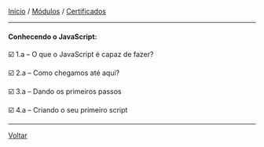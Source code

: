 [Início](https://github.com/Thalyalm/curso-javascript) / 
[Módulos](https://github.com/Thalyalm/curso-javascript/tree/master/modulos/readme.md) /
[Certificados](https://github.com/Thalyalm/curso-javascript/tree/master/certificados)

---

#### Conhecendo o JavaScript:

:ballot_box_with_check: 1.a – O que o JavaScript é capaz de fazer?

:ballot_box_with_check: 2.a – Como chegamos até aqui?

:ballot_box_with_check: 3.a – Dando os primeiros passos

:ballot_box_with_check: 4.a – Criando o seu primeiro script

---

[Voltar](/modulos/readme.md)